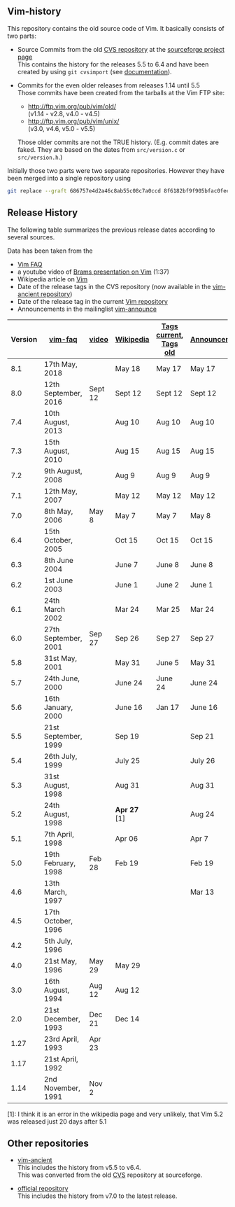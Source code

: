 Vim-history
-----------

This repository contains the old source code of Vim. It basically consists of two parts:

* Source Commits from the old [CVS repository][1] at the [sourceforge project page][3]  
  This contains the history for the releases 5.5 to 6.4 and have been created by using `git cvsimport` (see [documentation][4]).

* Commits for the even older releases from releases 1.14 until 5.5  
  Those commits have been created from the tarballs at the Vim FTP site:

  * <http://ftp.vim.org/pub/vim/old/>  
    (v1.14 - v2.8, v4.0 - v4.5)
  * <http://ftp.vim.org/pub/vim/unix/>  
    (v3.0, v4.6, v5.0 - v5.5)

  Those older commits are not the TRUE history.
  (E.g. commit dates are faked. They are based on the dates from `src/version.c` or `src/version.h`.)

Initially those two parts were two separate repositories. However they have been merged into a single repository using
```bash
git replace --graft 686757e4d2a46c8ab55c08c7a0ccd 8f6182bf9f905bfac0fee
```

Release History
---------------

The following table summarizes the previous release dates according to several sources.

Data has been taken from the

 * [Vim FAQ][8]  
 * a youtube video of [Brams presentation on Vim][1] (1:37)  
 * Wikipedia article on [Vim][2]
 * Date of the release tags in the CVS repository (now available in the [vim-ancient repository][4])  
 * Date of the release tag in the current [Vim repository][3]
 * Announcements in the mailinglist [vim-announce][5]


Version  | [vim-faq][7]  | [video][1]  | [Wikipedia][2] | [Tags current][3], [Tags old][4] | [Announcements][5]
|--------|----------|-----------|--------------|------------|-----------------
8.1  | 17th May, 2018  | | May 18 | May 17 | May 17
8.0  | 12th September, 2016  | Sept 12  | Sept 12 | Sept 12 | Sept 12
7.4  | 10th August, 2013  | | Aug 10 | Aug 10 | Aug 10
7.3  | 15th August, 2010  | | Aug 15 | Aug 15 | Aug 15
7.2  | 9th August, 2008  | | Aug 9 | Aug 9 | Aug 9
7.1  | 12th May, 2007  | | May 12 | May 12 | May 12
7.0  | 8th May, 2006  | May 8  | May 7 | May 7 | May 8
6.4  | 15th October, 2005  | | Oct 15 | Oct 15 | Oct 15
6.3  | 8th June 2004  | | June 7 | June 8 | June 8
6.2  | 1st June 2003  | | June 1 | June 2 | June 1
6.1  | 24th March 2002  | | Mar 24 | Mar 25 | Mar 24
6.0  | 27th September, 2001  | Sep 27  | Sep 26 | Sep 27 | Sep 27
5.8  | 31st May, 2001  | | May 31 | June 5 | May 31
5.7  | 24th June, 2000  | | June 24 | June 24 | June 24
5.6  | 16th January, 2000  | | June 16 | Jan 17 | June 16
5.5  | 21st September, 1999  | | Sep 19 | | Sep 21
5.4  | 26th July, 1999  | | July 25 | | July 26
5.3  | 31st August, 1998  | | Aug 31 | | Aug 31
5.2  | 24th August, 1998  | | **Apr 27** \[1\] | | Aug 24
5.1  | 7th April, 1998  | | Apr 06 | | Apr 7
5.0  | 19th February, 1998  | Feb 28  | Feb 19 | | Feb 19
4.6  | 13th March, 1997  | | | | Mar 13
4.5  | 17th October, 1996  | | | | 
4.2  | 5th July, 1996  | | | | 
4.0  | 21st May, 1996  | May 29  | May 29 | | 
3.0  | 16th August, 1994  | Aug 12 | Aug 12 | | 
2.0  | 21st December, 1993  | Dec 21  | Dec 14 | | 
1.27  | 23rd April, 1993  | Apr 23  | | | 
1.17  | 21st April, 1992  | | | | 
1.14  | 2nd November, 1991  | Nov 2 | | | 

\[1\]: I think it is an error in the wikipedia page and very unlikely, that Vim 5.2 was released just 20 days after 5.1

[1]: https://www.youtube.com/watch?v=ayc_qpB-93o
[2]: https://en.wikipedia.org/wiki/Vim_(text_editor)#History
[3]: https://github.com/vim/vim
[4]: https://bitbucket.org/vim-mirror/vim-ancient
[5]: https://groups.yahoo.com/neo/groups/vimannounce/info
[7]: http://vimhelp.appspot.com/vim_faq.txt.html#faq-3.1
[8]: https://github.com/chrisbra/vim_faq

Other repositories
------------------

* [vim-ancient][2]  
  This includes the history from v5.5 to v6.4.  
  This was converted from the old [CVS][1] repository at sourceforge.

* [official repository][5]  
  This includes the history from v7.0 to the latest release.

[1]: https://sourceforge.net/p/vim/cvs/
[2]: https://bitbucket.org/vim-mirror/vim-ancient
[3]: https://sourceforge.net/p/vim/
[4]: https://sourceforge.net/p/forge/documentation/CVS/
[5]: https://github.com/vim/vim
